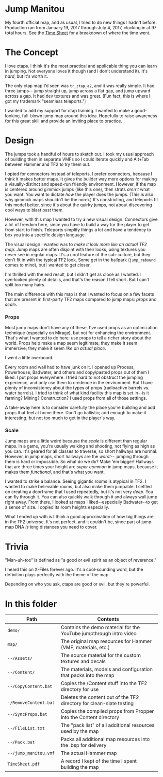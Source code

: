 Jump Manitou
============

My fourth official map, and as usual, I tried to do new things I hadn't before. Production
ran from January 19, 2017 through July 4, 2017, clocking in at 97 total hours. See the
[Time Sheet](https://github.com/alexwnovak/TF2Maps/raw/master/jump_manitou/TimeSheet.pdf) for a breakdown of where the time went.

# The Concept

I love ctaps. I think it's the most practical and applicable thing you can learn in jumping.
Not everyone loves it though (and I don't understand it). It's _hard_, but it's worth it.

The only ctap map I'd seen was `tr_ctap_a2`, and it was really simple. It had three jumps--
jump straight up, jump across a flat gap, and jump upward across a gap. It had dev textures
and was great. (Fun fact, this is where I got my trademark "seamless teleports.")

I wanted to add my support for ctap training. I wanted to make a good-looking, full-blown
jump map around this idea. Hopefully to raise awareness for this great skill and provide an
inviting place to practice.

# Design

The jumps took a handful of hours to sketch out. I took my usual approach of building them in
separate VMFs so I could iterate quickly and Alt+Tab between Hammer and TF2 to try them out.

I opted for connectors instead of teleports. I prefer connectors, because I think it makes
better maps. It gives the builder way more options for making a visually-distinct and speed-run
friendly environment. However, if the map is centered around gimmick jumps (like this one), then
strats _aren't_ what you want. You want to dictate _how_ the player does the jumps. (This is also
why gimmick maps shouldn't be the norm.) It's constricting, and teleports fit this model better,
since it's about the quirky jumps, not about discovering cool ways to blast past them.

However, with this map I wanted to try a new visual design. Connectors give a lot of freedom here,
since you have to build a way for the player to get from start to finish. Teleports simplify
things a lot and have a tendency to box you into a specific design language.

The visual design I wanted was to _make it look more like an actual TF2 map_. Jump maps are often
disjoint with their looks, using textures you never see in regular maps. It's a cool feature of
the sub-culture, but they don't fit in with the typical TF2 look. Some get in the ballpark
(`jump_rebound` comes to mind), but I wanted to get closer.

I'm thrilled with the end result, but I didn't get as close as I wanted. I overlooked plenty
of details, and that's the reason I fell short. But I can't split too many hairs.

The main difference with this map is that I wanted to focus on a few facets that are present 
in first-party TF2 maps compared to jump maps: _props_ and _scale_.

### Props

Most jump maps don't have any of these. I've used props as an optimization technique (especially
on Mirage), but not for enhancing the environment. That's what I wanted to do here: use props
to tell a richer story about the world. Props help make a map seem legitimate; they make it seem
immersive; they make it seem _like an actual place_.

I went a little overboard.

Every room and wall had to have junk on it. I opened up Process, Powerhouse, Badwater, and others
and copy/pasted props out of them I liked. I put props everywhere. I tried hard to not obstruct
the jumping experience, and only use them to credence in the environment. But I have plenty of
inconsistency about the types of props (radioactive barrels vs. water barrels). I tried to think
of what kind facility this map is set in--is it farming? Mining? Construction? I used props from
all of those settings.

A take-away here is to consider carefully the place you're building and add props that feel at
home there. Don't go ballistic; add enough to make it interesting, but not too much to get in
the player's way.

### Scale

Jump maps are a little weird because the _scale_ is different than regular maps. In a game, you're
usually walking and shooting, not flying as high as you can. It's geared for all classes to
traverse, so short hallways are normal. However, in jump maps, short hallways are the _worst_--
jumping through them is hard or impossible. So what do we do? Make 'em bigger! Hallways that are
three times your height are _super common_ in jump maps, because it makes them _functional_, and
that's what you want.

I wanted to strike a balance. Seeing gigantic rooms is atypical in TF2. I wanted to make believable
rooms, but also make them jumpable. I settled on creating a doorframe that I used repeatedly, but
it's not very _deep_. You can fly through it. You can also quickly walk through it and always wall
jump right away. From there, I looked at maps I liked--especially Badwater--to get a sense of size.
I copied its room heights especially.

What I ended up with is I think a good approximation of how big things are in the TF2 universe.
It's not perfect, and it couldn't be, since part of jump map DNA _is_ long distances you need to
cover.

# Trivia

"Man-uh-too" is defined as "a good or evil spirit as an object of reverence."

I heard this on X-Files forever ago. It's a cool-sounding word, but the definition plays perfectly
with the theme of the map:

Depending on who you ask, ctaps are good or evil, but they're powerful.

# In this folder

| Path                      | Contents                                                             |
|---------------------------|----------------------------------------------------------------------|
| `demo/`                   | Contains the demo material for the YouTube jumpthrough intro video   |
| `map/`                    | The original map resources for Hammer (VMF, materials, etc.)         |
| `--/Assets/`              | The source material for the custom textures and decals               |
| `--/Content/`             | The materials, models and configuration that packs into the map      |
| `--/CopyContent.bat`      | Copies the /Content stuff into the TF2 directory for use             |
| `--/RemoveContent.bat`    | Deletes the content out of the TF2 directory for clean-slate testing |
| `--/SyncProps.bat`        | Copies the compiled props from Propper into the Content directory    |
| `--/FileList.txt`         | The "pack list" of all additional resources used by the map          |
| `--/Pack.bat`             | Packs all additional map resources into the .bsp for delivery        |
| `--/jump_manitou.vmf`     | The actual Hammer map                                                |
| `TimeSheet.pdf`           | A record I kept of the time I spent building the map                 |
